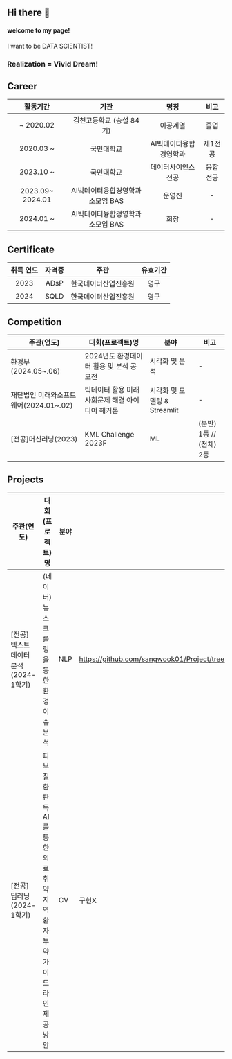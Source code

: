 ## Hi there 👋
#### welcome to my page!
I want to be DATA SCIENTIST! 

### Realization = Vivid Dream!

## Career
| 활동기간 | 기관 | 명칭 | 비고 |
| :------: | :------: | :------: | :------: |
| ~ 2020.02 | 김천고등학교 (송설 84기) | 이공계열 | 졸업 |
| 2020.03 ~ | 국민대학교 | AI빅데이터융합경영학과 | 제1전공 |
| 2023.10 ~ | 국민대학교 | 데이터사이언스전공 | 융합전공 |
| 2023.09~ 2024.01 | AI빅데이터융합경영학과 소모임 BAS | 운영진 | - |
| 2024.01 ~  | AI빅데이터융합경영학과 소모임 BAS | 회장 | - |


## Certificate
|취득 연도|자격증|주관|유효기간|
| :------: | :------: | :------: | :------: |
|2023|ADsP|한국데이터산업진흥원|영구|
|2024|SQLD|한국데이터산업진흥원|영구|


## Competition
|주관(연도)|대회(프로젝트)명|분야|비고|
|------|---|---|---|
|환경부(2024.05~.06)|2024년도 환경데이터 활용 및 분석 공모전| 시각화 및 분석 | - |
|재단법인 미래와소프트웨어(2024.01~.02)|빅데이터 활용 미래 사회문제 해결 아이디어 해커톤| 시각화 및 모델링 & Streamlit | - |
|[전공]머신러닝(2023)|KML Challenge 2023F| ML |(분반) 1등 // (전체) 2등|
## Projects
|주관(연도)|대회(프로젝트)명|분야|비고|
|------|---|---|---|
|[전공] 텍스트데이터분석(2024-1학기)|(네이버)뉴스 크롤링을 통한 환경 이슈 분석| NLP |https://github.com/sangwook01/Project/tree/main/%5B%EA%B5%90%EB%82%B4%5D%20%ED%85%8D%EC%8A%A4%ED%8A%B8%EB%8D%B0%EC%9D%B4%ED%84%B0%EB%B6%84%EC%84%9D|
|[전공] 딥러닝(2024-1학기)|피부질환 판독 AI를 통한 의료 취약 지역 환자 투약 가이드라인 제공 방안| CV |구현X|

<!--
**sangwook01/sangwook01** is a ✨ _special_ ✨ repository because its `README.md` (this file) appears on your GitHub profile.

Here are some ideas to get you started:

- 🔭 I’m currently working on ... KOOKMIN.univ 
- 🌱 I’m currently learning ...
- 👯 I’m looking to collaborate on ...
- 🤔 I’m looking for help with ...
- 💬 Ask me about ...
- 📫 How to reach me: ...
- 😄 Pronouns: ...
- ⚡ Fun fact: ...
-->
